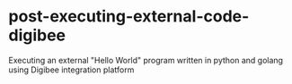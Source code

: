 # post-executing-external-code-digibee
Executing an external "Hello World" program written in python and golang using Digibee integration platform
